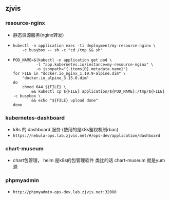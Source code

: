## zjvis

### resource-nginx
* 静态资源服务(nginx转发)
* ```shell
  kubectl -n application exec -ti deployment/my-resource-nginx \
      -c busybox -- sh -c "cd /tmp && sh"
  ```
* ```shell
  POD_NAME=$(kubectl -n application get pod \
            -l "app.kubernetes.io/instance=my-resource-nginx" \
            -o jsonpath="{.items[0].metadata.name}")
  for FILE in "docker.io_nginx_1.19.9-alpine.dim" \
      "docker.io_alpine_3.15.0.dim"
  do
      chmod 644 ${FILE} \
          && kubectl cp ${FILE} application/${POD_NAME}:/tmp/${FILE} -c busybox \
          && echo "${FILE} upload done"
  done 
  ```

### kubernetes-dashboard
* k8s 的 dashboard 服务 (使用的是k8s鉴权机制rbac)
* `https://nebula-ops.lab.zjvis.net/#/ops-dev/application/dashboard`

### chart-museum
* chart包管理，  helm 是k8s的包管理软件 类比的话 chart-museum 就是yum源

### phpmyadmin
* `http://phpmyadmin-ops-dev.lab.zjvis.net:32080`
